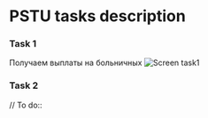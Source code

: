 # PSTU tasks description

### Task 1
Получаем выплаты на больничных
![Screen task1](https://i.postimg.cc/Y974Ly6Z/image.png) 

### Task 2
// To do::
